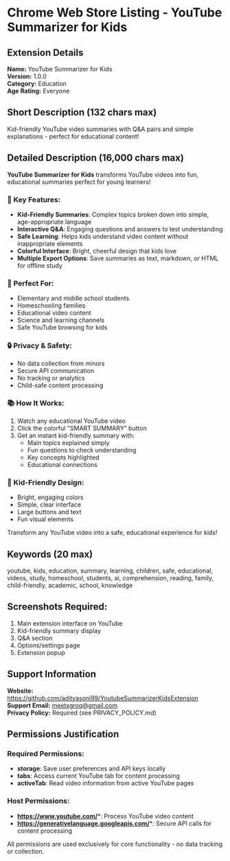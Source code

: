 # Chrome Web Store Listing - YouTube Summarizer for Kids

## Extension Details

**Name:** YouTube Summarizer for Kids  
**Version:** 1.0.0  
**Category:** Education  
**Age Rating:** Everyone

## Short Description (132 chars max)
Kid-friendly YouTube video summaries with Q&A pairs and simple explanations - perfect for educational content!

## Detailed Description (16,000 chars max)

**YouTube Summarizer for Kids** transforms YouTube videos into fun, educational summaries perfect for young learners!

### 🌟 Key Features:
- **Kid-Friendly Summaries**: Complex topics broken down into simple, age-appropriate language
- **Interactive Q&A**: Engaging questions and answers to test understanding
- **Safe Learning**: Helps kids understand video content without inappropriate elements
- **Colorful Interface**: Bright, cheerful design that kids love
- **Multiple Export Options**: Save summaries as text, markdown, or HTML for offline study

### 🎯 Perfect For:
- Elementary and middle school students
- Homeschooling families
- Educational video content
- Science and learning channels
- Safe YouTube browsing for kids

### 🔒 Privacy & Safety:
- No data collection from minors
- Secure API communication
- No tracking or analytics
- Child-safe content processing

### 📚 How It Works:
1. Watch any educational YouTube video
2. Click the colorful "SMART SUMMARY" button
3. Get an instant kid-friendly summary with:
   - Main topics explained simply
   - Fun questions to check understanding
   - Key concepts highlighted
   - Educational connections

### 🎨 Kid-Friendly Design:
- Bright, engaging colors
- Simple, clear interface
- Large buttons and text
- Fun visual elements

Transform any YouTube video into a safe, educational experience for kids!

## Keywords (20 max)
youtube, kids, education, summary, learning, children, safe, educational, videos, study, homeschool, students, ai, comprehension, reading, family, child-friendly, academic, school, knowledge

## Screenshots Required:
1. Main extension interface on YouTube
2. Kid-friendly summary display
3. Q&A section
4. Options/settings page
5. Extension popup

## Support Information
**Website:** https://github.com/adityasoni99/YoutubeSummarizerKidsExtension  
**Support Email:** meetxgroq@gmail.com  
**Privacy Policy:** Required (see PRIVACY_POLICY.md)

## Permissions Justification

### Required Permissions:
- **storage**: Save user preferences and API keys locally
- **tabs**: Access current YouTube tab for content processing  
- **activeTab**: Read video information from active YouTube pages

### Host Permissions:
- **https://www.youtube.com/***: Process YouTube video content
- **https://generativelanguage.googleapis.com/***: Secure API calls for content processing

All permissions are used exclusively for core functionality - no data tracking or collection.
